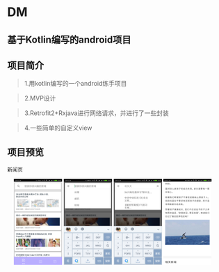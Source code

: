 # DM

基于Kotlin编写的android项目
----
## 项目简介
>1.用kotlin编写的一个android练手项目

>2.MVP设计

>3.Retrofit2+Rxjava进行网络请求，并进行了一些封装

>4.一些简单的自定义view

## 项目预览
```
新闻页
```
<img src="dmimg/dm01.png" width="22%" margin-left="22px" style="margin-left: 15px"> <img src="dmimg/dm02.png" width="22%"> <img src="dmimg/dm03.png" width="22%"> <img src="dmimg/dm04.png" width="22%">
